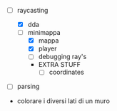 - [ ] raycasting
  - [x] dda
  - [ ] minimappa
    - [x] mappa
    - [x] player
    - [ ] debugging ray's
    - EXTRA STUFF
      - [ ] coordinates
- [ ] parsing





- colorare i diversi lati di un muro